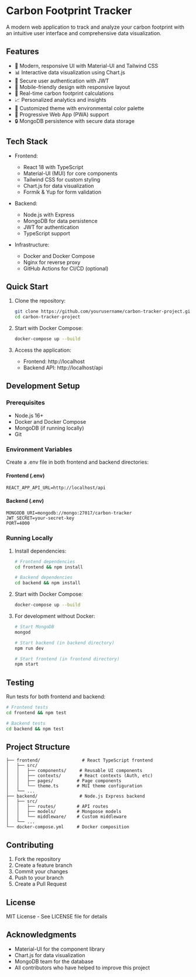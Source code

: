 # Carbon Footprint Tracker

A modern web application to track and analyze your carbon footprint with an intuitive user interface and comprehensive data visualization.

## Features

- 🌟 Modern, responsive UI with Material-UI and Tailwind CSS
- 📊 Interactive data visualization using Chart.js
- 🔐 Secure user authentication with JWT
- 📱 Mobile-friendly design with responsive layout
- 🔄 Real-time carbon footprint calculations
- 📈 Personalized analytics and insights
- 🎨 Customized theme with environmental color palette
- 📱 Progressive Web App (PWA) support
- 🔒 MongoDB persistence with secure data storage

## Tech Stack

- Frontend:
  - React 18 with TypeScript
  - Material-UI (MUI) for core components
  - Tailwind CSS for custom styling
  - Chart.js for data visualization
  - Formik & Yup for form validation

- Backend:
  - Node.js with Express
  - MongoDB for data persistence
  - JWT for authentication
  - TypeScript support

- Infrastructure:
  - Docker and Docker Compose
  - Nginx for reverse proxy
  - GitHub Actions for CI/CD (optional)

## Quick Start

1. Clone the repository:
   ```bash
   git clone https://github.com/yourusername/carbon-tracker-project.git
   cd carbon-tracker-project
   ```

2. Start with Docker Compose:
   ```bash
   docker-compose up --build
   ```

3. Access the application:
   - Frontend: http://localhost
   - Backend API: http://localhost/api

## Development Setup

### Prerequisites
- Node.js 16+
- Docker and Docker Compose
- MongoDB (if running locally)
- Git

### Environment Variables

Create a .env file in both frontend and backend directories:

#### Frontend (.env)
```
REACT_APP_API_URL=http://localhost/api
```

#### Backend (.env)
```
MONGODB_URI=mongodb://mongo:27017/carbon-tracker
JWT_SECRET=your-secret-key
PORT=4000
```

### Running Locally

1. Install dependencies:
   ```bash
   # Frontend dependencies
   cd frontend && npm install
   
   # Backend dependencies
   cd backend && npm install
   ```

2. Start with Docker Compose:
   ```bash
   docker-compose up --build
   ```

3. For development without Docker:
   ```bash
   # Start MongoDB
   mongod

   # Start backend (in backend directory)
   npm run dev

   # Start frontend (in frontend directory)
   npm start
   ```

## Testing

Run tests for both frontend and backend:
```bash
# Frontend tests
cd frontend && npm test

# Backend tests
cd backend && npm test
```

## Project Structure

```
├── frontend/                # React TypeScript frontend
│   ├── src/
│   │   ├── components/     # Reusable UI components
│   │   ├── contexts/       # React contexts (Auth, etc)
│   │   ├── pages/         # Page components
│   │   └── theme.ts       # MUI theme configuration
│   └── ...
├── backend/                # Node.js Express backend
│   ├── src/
│   │   ├── routes/        # API routes
│   │   ├── models/        # Mongoose models
│   │   └── middleware/    # Custom middleware
│   └── ...
└── docker-compose.yml     # Docker composition
```

## Contributing

1. Fork the repository
2. Create a feature branch
3. Commit your changes
4. Push to your branch
5. Create a Pull Request

## License

MIT License - See LICENSE file for details

## Acknowledgments

- Material-UI for the component library
- Chart.js for data visualization
- MongoDB team for the database
- All contributors who have helped to improve this project